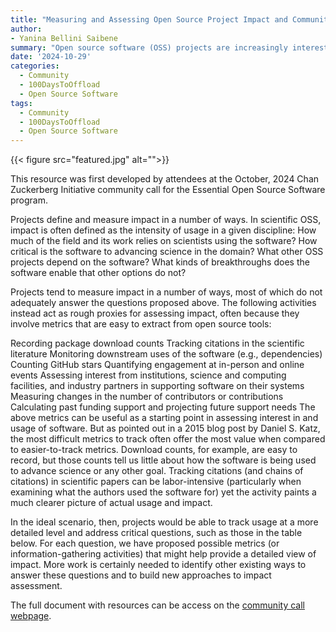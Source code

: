 ```yaml
---
title: "Measuring and Assessing Open Source Project Impact and Community Health. A CZI EOSS Community Call Resource"
author: 
- Yanina Bellini Saibene
summary: "Open source software (OSS) projects are increasingly interested in tracking the impact of their packages and the health of their communities. The motivation to measure these attributes comes from both internal needs and external demands: Internally, project leaders use these measurements to set development roadmaps, make strategic decisions about resource allocation, and ensure that they are providing a welcoming, productive environment for contributors and users. Externally, projects use impact and health measurements to raise funds, report to funders, market their tools, and support career development for people who have contributed." 
date: '2024-10-29'
categories:
  - Community
  - 100DaysToOffload
  - Open Source Software
tags:
  - Community
  - 100DaysToOffload
  - Open Source Software
---
```


{{< figure src="featured.jpg" alt="">}}

This resource was first developed by attendees at the October, 2024 Chan Zuckerberg Initiative community call 
for the Essential Open Source Software program. 

Projects define and measure impact in a number of ways. In scientific OSS, impact is often defined as the intensity of usage in a given discipline: How much of the field and its work relies on scientists using the software? How critical is the software to advancing science in the domain? What other OSS projects depend on the software? What kinds of breakthroughs does the software enable that other options do not?

Projects tend to measure impact in a number of ways, most of which do not adequately answer the questions proposed above. The following activities instead act as rough proxies for assessing impact, often because they involve metrics that are easy to extract from open source tools:

Recording package download counts
Tracking citations in the scientific literature
Monitoring downstream uses of the software (e.g., dependencies)
Counting GitHub stars
Quantifying engagement at in-person and online events
Assessing interest from institutions, science and computing facilities, and industry partners in supporting software on their systems
Measuring changes in the number of contributors or contributions
Calculating past funding support and projecting future support needs
The above metrics can be useful as a starting point in assessing interest in and usage of software. But as pointed out in a 2015 blog post by Daniel S. Katz, the most difficult metrics to track often offer the most value when compared to easier-to-track metrics. Download counts, for example, are easy to record, but those counts tell us little about how the software is being used to advance science or any other goal. Tracking citations (and chains of citations) in scientific papers can be labor-intensive (particularly when examining what the authors used the software for) yet the activity paints a much clearer picture of actual usage and impact.

In the ideal scenario, then, projects would be able to track usage at a more detailed level and address critical questions, such as those in the table below. For each question, we have proposed possible metrics (or information-gathering activities) that might help provide a detailed view of impact. More work is certainly needed to identify other existing ways to answer these questions and to build new approaches to impact assessment.

The full document with resources can be access on the [community call webpage](https://eoss-om-communitycalls.github.io/2024-09-26-measuring-open-source-project-impact/).  
